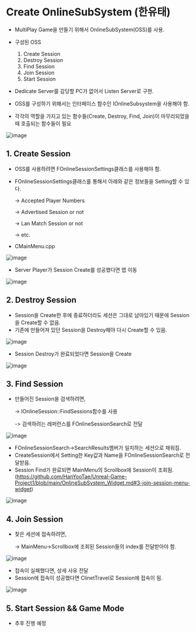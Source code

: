 # Create OnlineSubSystem (한유태)

- MultiPlay Game을 만들기 위해서 OnlineSubSystem(OSS)를 사용.

- 구성된 OSS
  1. Create Session
  2. Destroy Session
  3. Find Session
  4. Join Session
  5. Start Session
  
- Dedicate Server를 감당할 PC가 없어서 Listen Server로 구현.
- OSS를 구성하기 위해서는 인터페이스 함수인 IOnlineSubsystem을 사용해야 함.
- 각각의 역할을 가지고 있는 함수들(Create, Destroy, Find, Join)이 마무리되었을 때 호출되는 함수들이 필요

![image](https://github.com/HanYooTae/Unreal-Game-Project1/assets/41534351/f40c1d45-74be-4000-82cf-c590024b3827)


## 1. Create Session
- OSS를 사용하려면 FOnlineSessionSettings클래스를 사용해야 함.
- FOnlineSessionSettings클래스를 통해서 아래와 같은 정보들을 Setting할 수 있다.
  
  -> Accepted Player Numbers
  
  -> Advertised Session or not
  
  -> Lan Match Session or not
  
  -> etc.

- CMainMenu.cpp

![image](https://github.com/HanYooTae/Unreal-Game-Project1/assets/41534351/4dde78fb-474b-4bc1-bc9d-46fc157b46b3)


- Server Player가 Session Create를 성공했다면 맵 이동

![image](https://github.com/HanYooTae/Unreal-Game-Project1/assets/41534351/3b4c0995-435a-48bb-9331-8ee589794738)


## 2. Destroy Session
- Session을 Create한 후에 종료하더라도 세션은 그대로 남아있기 때문에 Session을 Create할 수 없음.
- 기존에 만들어져 있던 Session을 Destroy해야 다시 Create할 수 있음.

![image](https://github.com/HanYooTae/Unreal-Game-Project1/assets/41534351/b532b3df-bb8d-4a96-b0f8-7e5e4b580614)

- Session Destroy가 완료되었다면 Session을 Create

![image](https://github.com/HanYooTae/Unreal-Game-Project1/assets/41534351/783570b5-779e-49a1-978c-12e354d98d19)

## 3. Find Session
- 만들어진 Session을 검색하려면,

  -> IOnlineSession::FindSessions함수를 사용

  -> 검색하려는 레퍼런스를 FOnlineSessionSearch로 전달

![image](https://github.com/HanYooTae/Unreal-Game-Project1/assets/41534351/573e5361-54bc-4899-80b9-6e132d20eef5)

- FOnlineSessionSearch->SearchResults멤버가 일치하는 세션으로 채워짐.
- CreateSession에서 Setting한 Key값과 Name을 FOnlineSessionSearch로 전달받음.
- Session Find가 완료되면 MainMenu의 Scrollbox에 Session이 조회됨.(https://github.com/HanYooTae/Unreal-Game-Project1/blob/main/OnlineSubSystem_Widget.md#3-join-session-menu-widget)

![image](https://github.com/HanYooTae/Unreal-Game-Project1/assets/41534351/0a454c4a-0937-4868-a356-66aa16f7a72c)

## 4. Join Session
- 찾은 세션에 접속하려면,

    -> MainMenu->Scrollbox에 조회된 Session들의 index를 전달받아야 함.

![image](https://github.com/HanYooTae/Unreal-Game-Project1/assets/41534351/1e561e9c-b883-4251-bfd2-754eae938ed7)


- 접속이 실패했다면, 상세 사유 전달
- Session에 접속이 성공했다면 ClinetTravel로 Session에 접속이 됨.

![image](https://github.com/HanYooTae/Unreal-Game-Project1/assets/41534351/93062e6d-0a91-4d1f-aabd-687d61b29907)


## 5. Start Session && Game Mode
- 추후 진행 예정
